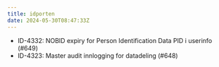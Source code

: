 ```yaml
---
title: idporten
date: 2024-05-30T08:47:33Z
---
```

- ID-4332: NOBID expiry for Person Identification Data PID i userinfo (#649)
- ID-4323: Master audit innlogging for datadeling (#648)

